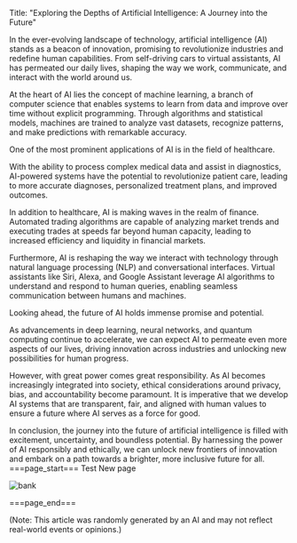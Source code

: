 Title: "Exploring the Depths of Artificial Intelligence: A Journey into the Future"

In the ever-evolving landscape of technology, artificial intelligence (AI) stands as a beacon of innovation, promising to revolutionize industries and redefine human capabilities. From self-driving cars to virtual assistants, AI has permeated our daily lives, shaping the way we work, communicate, and interact with the world around us.

At the heart of AI lies the concept of machine learning, a branch of computer science that enables systems to learn from data and improve over time without explicit programming. Through algorithms and statistical models, machines are trained to analyze vast datasets, recognize patterns, and make predictions with remarkable accuracy.

One of the most prominent applications of AI is in the field of healthcare.

With the ability to process complex medical data and assist in diagnostics, AI-powered systems have the potential to revolutionize patient care, leading to more accurate diagnoses, personalized treatment plans, and improved outcomes.

In addition to healthcare, AI is making waves in the realm of finance. Automated trading algorithms are capable of analyzing market trends and executing trades at speeds far beyond human capacity, leading to increased efficiency and liquidity in financial markets.

Furthermore, AI is reshaping the way we interact with technology through natural language processing (NLP) and conversational interfaces. Virtual assistants like Siri, Alexa, and Google Assistant leverage AI algorithms to understand and respond to human queries, enabling seamless communication between humans and machines.

Looking ahead, the future of AI holds immense promise and potential.

As advancements in deep learning, neural networks, and quantum computing continue to accelerate, we can expect AI to permeate even more aspects of our lives, driving innovation across industries and unlocking new possibilities for human progress.

However, with great power comes great responsibility. As AI becomes increasingly integrated into society, ethical considerations around privacy, bias, and accountability become paramount. It is imperative that we develop AI systems that are transparent, fair, and aligned with human values to ensure a future where AI serves as a force for good.

In conclusion, the journey into the future of artificial intelligence is filled with excitement, uncertainty, and boundless potential. By harnessing the power of AI responsibly and ethically, we can unlock new frontiers of innovation and embark on a path towards a brighter, more inclusive future for all.
===page_start===
Test New page

![bank](http://127.0.0.1:7171/api/word_images/bank.jpg)

===page_end===

(Note: This article was randomly generated by an AI and may not reflect real-world events or opinions.)
